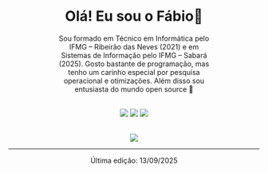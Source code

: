 <h1 align="center"> Olá! Eu sou o Fábio👋</h1>

<div align="center">
  <p style="max-width: 60%;">
    Sou formado em Técnico em Informática pelo IFMG – Ribeirão das Neves (2021) e em Sistemas de Informação pelo IFMG – Sabará (2025). Gosto bastante de programação, mas tenho um carinho especial por pesquisa operacional e otimizações. Além disso sou entusiasta do mundo open source 🚀
  </p>
</div>

<br />

<div align="center">
  <a href="https://www.linkedin.com/in/fábio-augusto-400b55202/" target="_blank"><img src="https://img.shields.io/badge/-LinkedIn-%230077B5?style=for-the-badge&logo=linkedin&logoColor=white" target="_blank"></a>
  <a href = "mailto:fabio.augusto1911@gmail.com"><img src="https://img.shields.io/badge/Gmail-D14836?style=for-the-badge&logo=gmail&logoColor=white" target="_blank"></a>
  <a href="https://instagram.com/fabio.aas/" target="_blank"><img src="https://img.shields.io/badge/-Instagram-%23E4405F?style=for-the-badge&logo=instagram&logoColor=white" target="_blank"></a>
</div>

<br />

<p align="center">
  <img src="https://github-readme-stats.vercel.app/api/top-langs/?username=fabio-aug&hide=TeX&layout=compact&theme=dracula">
</p>

----

<p align="center">
  Última edição: 13/09/2025
</p>
